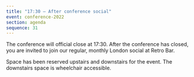 ```yaml
---
title: "17:30 – After conference social"
event: conference-2022
section: agenda
sequence: 31
---
```


The conference will official close at 17:30. After the conference has closed, you are invited to join our regular, monthly London social at Retro Bar.

Space has been reserved upstairs and downstairs for the event. The downstairs space is wheelchair accessible.